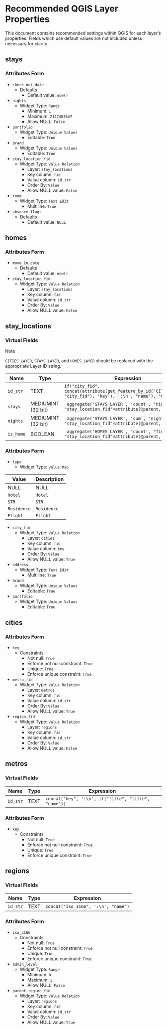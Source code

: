 # Recommended QGIS Layer Properties

This document contains recommended settings within QGIS for each layer’s properties. Fields which use default values are not included unless necessary for clarity.

## stays

### Attributes Form

- `check_out_date`
  - Defaults
    - Default value: `now()`
- `nights`
  - Widget Type: `Range`
    - Minimum: `1`
    - Maximum: `2147483647`
	- Allow NULL: `False`
- `portfolio`
  - Widget Type: `Unique Values`
    - Editable: `True`
- `brand`
  - Widget Type: `Unique Values`
    - Editable: `True`
- `stay_location_fid`
  - Widget Type: `Value Relation`
    - Layer: `stay_locations`
  	- Key column: `fid`
  	- Value column: `id_str`
  	- Order By: `Value`
  	- Allow NULL value: `False`
- `room`
  - Widget Type: `Text Edit`
    - Multiline: `True`
- `absence_flags`
  - Defaults
    - Default value: `NULL`

## homes

### Attributes Form

- `move_in_date`
  - Defaults
    - Default value: `now()`
- `stay_location_fid`
  - Widget Type: `Value Relation`
    - Layer: `stay_locations`
  	- Key column: `fid`
  	- Value column: `id_str`
  	- Order By: `Value`
  	- Allow NULL value: `False`

## stay_locations

### Virtual Fields

> [!NOTE]
> `CITIES_LAYER`, `STAYS_LAYER`, and `HOMES_LAYER` should be replaced with the appropriate Layer ID string.

| Name | Type | Expression |
|------|------|------------|
| `id_str` | TEXT | `if("city_fid", concat(attribute(get_feature_by_id('CITIES_LAYER', "city_fid"), 'key'), ':\n', "name"), "name")` |
| `stays` | MEDIUMINT (32 bit) | ` aggregate('STAYS_LAYER', 'count', "nights", "stay_location_fid"=attribute(@parent, 'fid'))` |
| `nights` | MEDIUMINT (32 bit) | ` aggregate('STAYS_LAYER', 'sum', "nights", "stay_location_fid"=attribute(@parent, 'fid'))` |
| `is_home` | BOOLEAN | ` aggregate('HOMES_LAYER', 'count', "fid", "stay_location_fid"=attribute(@parent, 'fid')) > 0` |

### Attributes Form

- `type`
  - Widget Type: `Value Map`

| Value       | Description |
|-------------|-------------|
| NULL        | NULL        |
| `Hotel`     | `Hotel`     |
| `STR`       | `STR`       |
| `Residence` | `Residence` |
| `Flight`    | `Flight`    |

- `city_fid`
  - Widget Type: `Value Relation`
    - Layer: `cities`
  	- Key column: `fid`
  	- Value column: `key`
  	- Order By: `Value`
  	- Allow NULL value: `True`
- `address`
  - Widget Type: `Text Edit`
    - Multiline: `True`
- `brand`
  - Widget Type: `Unique Values`
    - Editable: `True`
- `portfolio`
  - Widget Type: `Unique Values`
    - Editable: `True`

## cities

### Attributes Form

- `key`
  - Constraints
    - Not null: `True`
    - Enforce not null constraint: `True`
    - Unique: `True`
    - Enforce unique constraint: `True`
- `metro_fid`
  - Widget Type: `Value Relation`
    - Layer: `metros`
  	- Key column: `fid`
  	- Value column: `id_str`
  	- Order By: `Value`
  	- Allow NULL value: `True`
- `region_fid`
  - Widget Type: `Value Relation`
    - Layer: `regions`
  	- Key column: `fid`
  	- Value column: `id_str`
  	- Order By: `Value`
  	- Allow NULL value: `False`

## metros

### Virtual Fields

| Name | Type | Expression |
|------|------|------------|
| `id_str` | TEXT | `concat("key", ':\n', if("title", "title", "name"))` |

### Attributes Form

- `key`
  - Constraints
    - Not null: `True`
    - Enforce not null constraint: `True`
    - Unique: `True`
    - Enforce unique constraint: `True`

## regions

### Virtual Fields

| Name | Type | Expression |
|------|------|------------|
| `id_str` | TEXT | `concat("iso_3166", ':\n', "name")` |

### Attributes Form

- `iso_3166`
  - Constraints
    - Not null: `True`
    - Enforce not null constraint: `True`
    - Unique: `True`
    - Enforce unique constraint: `True`
- `admin_level`
  - Widget Type: `Range`
    - Minimum: `0`
    - Maximum: `1`
    - Allow NULL: `False`
- `parent_region_fid`
  - Widget Type: `Value Relation`
    - Layer: `regions`
  	- Key column: `fid`
  	- Value column: `id_str`
  	- Order By: `Value`
  	- Allow NULL value: `True`
